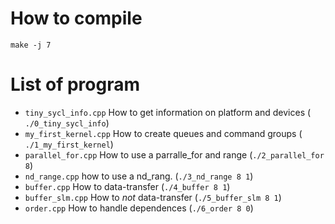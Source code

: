 # How to compile

```
make -j 7
```

# List of program

- `tiny_sycl_info.cpp` How to get information on platform and devices ( `./0_tiny_sycl_info`)
- `my_first_kernel.cpp`  How to create queues and command groups ( `./1_my_first_kernel`)
- `parallel_for.cpp` How to use a parralle\_for and range (`./2_parallel_for 8`)
- `nd_range.cpp`   how to use a nd\_rang. (`./3_nd_range 8 1`)
- `buffer.cpp`  How to data-transfer (`./4_buffer 8 1`)
- `buffer_slm.cpp`  How to *not* data-transfer (`./5_buffer_slm 8 1`)
- `order.cpp`     How to handle dependences (`./6_order 8 0`)
